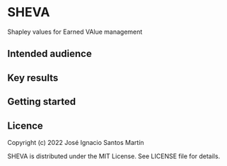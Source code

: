 # SHEVA
Shapley values for Earned VAlue management

## Intended audience

## Key results

## Getting started

## Licence
Copyright (c) 2022 José Ignacio Santos Martín

SHEVA is distributed under the MIT License. See LICENSE file for details.
